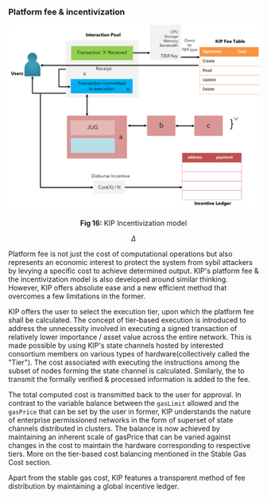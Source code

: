 ### Platform fee & incentivization

![KIP Platform Fee & Incentivization](images/tech-primer/KIP-Fee-and-Incentivization.png)

<p align="center"> <b>Fig 16:</b> KIP Incentivization model <sup><a href="#references"></a></sup> </p>

$$
\Delta
$$

Platform fee is not just the cost of computational operations but also represents an economic interest to protect the system from sybil attackers by levying a specific cost to achieve determined output. KIP's platform fee & the incentivization model is also developed around similar thinking. However, KIP offers absolute ease and a new efficient method that overcomes a few limitations in the former.

KIP offers the user to select the execution tier, upon which the platform fee shall be calculated. The concept of tier-based execution is introduced to address the unnecessity involved in executing a signed transaction of relatively lower importance / asset value across the entire network. This is made possible by using KIP's state channels hosted by interested consortium members on various types of hardware(collectively called the "Tier"). The cost associated with executing the instructions among the subset of nodes forming the state channel is calculated. Similarly, the to transmit the formally verified & processed information is added to the fee.

The total computed cost is transmitted back to the user for approval. In contrast to the variable balance between the `gasLimit` allowed and the `gasPrice` that can be set by the user in former, KIP understands the nature of enterprise permissioned networks in the form of superset of state channels distributed in clusters. The balance is now achieved by maintaining an inherent scale of gasPrice that can be varied against changes in the cost to maintain the hardware corresponding to respective tiers. More on the tier-based cost balancing mentioned in the Stable Gas Cost section.

Apart from the stable gas cost, KIP features a transparent method of fee distribution by maintaining a global incentive ledger.